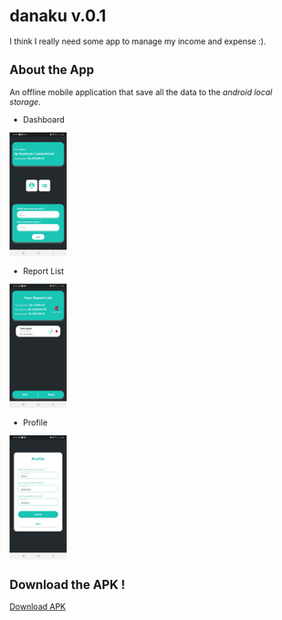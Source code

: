 # danaku v.0.1

I think I really need some app to manage my income and expense :).

## About the App
An offline mobile application that save all the data to the *android local storage*.

- Dashboard

<img src="/dokumentasi/dashboard.jpg" width="100">

- Report List

<img src="/dokumentasi/report.jpg" width="100">

- Profile

<img src="/dokumentasi/profile.jpg" width="100">


## Download the APK !
[Download APK](https://drive.google.com/drive/folders/1H7BG3iduVcXOj1e5-adX9jpuwcb8Z6-l?usp=sharing)